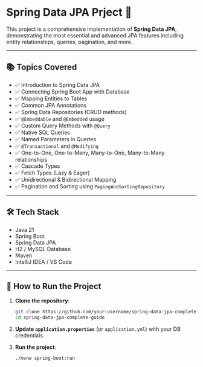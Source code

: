 # Spring Data JPA Prject 🚀

This project is a comprehensive implementation of **Spring Data JPA**, 
demonstrating the most essential and advanced JPA features including entity relationships,
queries, pagination, and more.

---

## 📚 Topics Covered

- ✅ Introduction to Spring Data JPA
- ✅ Connecting Spring Boot App with Database
- ✅ Mapping Entities to Tables
- ✅ Common JPA Annotations
- ✅ Spring Data Repositories (CRUD methods)
- ✅ `@Embeddable` and `@Embedded` usage
- ✅ Custom Query Methods with `@Query`
- ✅ Native SQL Queries
- ✅ Named Parameters in Queries
- ✅ `@Transactional` and `@Modifying`
- ✅ One-to-One, One-to-Many, Many-to-One, Many-to-Many relationships
- ✅ Cascade Types
- ✅ Fetch Types (Lazy & Eager)
- ✅ Unidirectional & Bidirectional Mapping
- ✅ Pagination and Sorting using `PagingAndSortingRepository`

---

## 🛠️ Tech Stack

- Java 21
- Spring Boot
- Spring Data JPA
- H2 / MySQL Database
- Maven
- IntelliJ IDEA / VS Code

---

## 🧪 How to Run the Project

1. **Clone the repository**:
    ```bash
    git clone https://github.com/your-username/spring-data-jpa-complete-guide.git
    cd spring-data-jpa-complete-guide
    ```

2. **Update `application.properties`** (or `application.yml`) with your DB credentials.

3. **Run the project**:
    ```bash
    ./mvnw spring-boot:run
    ```

